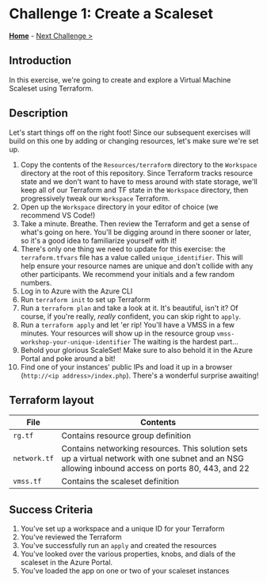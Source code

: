 # Challenge 1: Create a Scaleset
**[Home](../../README.md)** - [Next Challenge >](../02-scaling/README.md)

## Introduction

In this exercise, we're going to create and explore a Virtual Machine Scaleset using Terraform. 

## Description

Let's start things off on the right foot! Since our subsequent exercises will build on this one by adding or changing resources, let's make sure we're set up.

1. Copy the contents of the `Resources/terraform` directory to the `Workspace` directory at the root of this repository. Since Terraform tracks resource state and we don't want to have to mess around with state storage, we'll keep all of our Terraform and TF state in the `Workspace` directory, then progressively tweak our `Workspace` Terraform.
2. Open up the `Workspace` directory in your editor of choice (we recommend VS Code!)
3. Take a minute. Breathe. Then review the Terraform and get a sense of what's going on here. You'll be digging around in there sooner or later, so it's a good idea to familiarize yourself with it!
4. There's only one thing we need to update for this exercise: the `terraform.tfvars` file has a value called `unique_identifier`. This will help ensure your resource names are unique and don't collide with any other participants. We recommend your initials and a few random numbers. 
5. Log in to Azure with the Azure CLI
6. Run `terraform init` to set up Terraform
7. Run a `terraform plan` and take a look at it. It's beautiful, isn't it? Of course, if you're really, *really* confident, you can skip right to `apply`.
8. Run a `terraform apply` and let 'er rip! You'll have a VMSS in a few minutes. Your resources will show up in the resource group `vmss-workshop-your-unique-identifier` The waiting is the hardest part...
9. Behold your glorious ScaleSet! Make sure to also behold it in the Azure Portal and poke around a bit!
10. Find one of your instances' public IPs and load it up in a browser (`http://<ip address>/index.php`). There's a wonderful surprise awaiting!

## Terraform layout

|File|Contents|
|--|--|
|`rg.tf`|Contains resource group definition|
|`network.tf`|Contains networking resources. This solution sets up a virtual network with one subnet and an NSG allowing inbound access on ports 80, 443, and 22|
|`vmss.tf`|Contains the scaleset definition|

## Success Criteria
1. You've set up a workspace and a unique ID for your Terraform
2. You've reviewed the Terraform
3. You've successfully run an `apply` and created the resources
4. You've looked over the various properties, knobs, and dials of the scaleset in the Azure Portal.
5. You've loaded the app on one or two of your scaleset instances